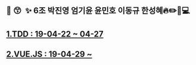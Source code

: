 

## :star2:  :kissing_smiling_eyes: ​ :sparkles: ​6조 박진영 엄기윤 윤민호 이동규 한성혜:fire::pencil2::book::computer:
## [1.TDD : 19-04-22 ~ 04-27](https://github.com/src8655/cafe24_6/tree/master/1.TDD)
## [2.VUE.JS : 19-04-29 ~](https://github.com/src8655/cafe24_6/tree/master/2.VUE.JS) 
